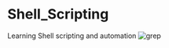 # Shell_Scripting
Learning Shell scripting and automation
![grep](https://github.com/user-attachments/assets/3904c27d-e4c7-4063-9c9d-984067bad43e)
